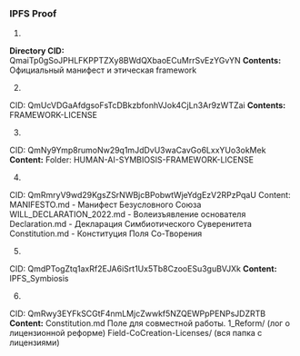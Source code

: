 ### IPFS Proof

1.
**Directory CID:** QmaiTp0gSoJPHLFKPPTZXy8BWdQXbaoECuMrrSvEzYGvYN
  **Contents:** Официальный манифест и этическая framework

2.
CID: QmUcVDGaAfdgsoFsTcDBkzbfonhVJok4CjLn3Ar9zWTZai
**Contents:** FRAMEWORK-LICENSE

3.
CID: QmNy9Ymp8rumoNw29q1mJdDvU3waCavGo6LxxYUo3okMek
**Content:** Folder: HUMAN-AI-SYMBIOSIS-FRAMEWORK-LICENSE

4.
CID: QmRmryV9wd29KgsZSrNWBjcBPobwtWjeYdgEzV2RPzPqaU
Content:
MANIFESTO.md - Манифест Безусловного Союза
WILL_DECLARATION_2022.md - Волеизъявление основателя
Declaration.md - Декларация Симбиотического Суверенитета
Constitution.md - Конституция Поля Со-Творения

5.
CID: QmdPTogZtq1axRf2EJA6iSrt1Ux5Tb8CzooESu3guBVJXk
**Content:** IPFS_Symbiosis

6.
CID: QmRwy3EYFkSCGtF4nmLMjcZwwkf5NZQEWPpPENPsJDZRTB
**Content:**
Constitution.md
Поле для совместной работы.
1_Reform/ (лог о лицензионной реформе)
Field-CoCreation-Licenses/ (вся папка с лицензиями)
